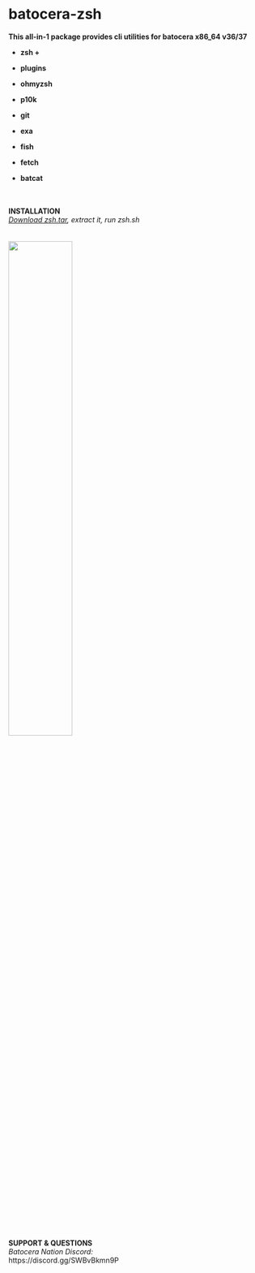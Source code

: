 # batocera-zsh
<b>This all-in-1 package provides cli utilities for batocera x86_64 v36/37 <br>

- zsh +
- plugins 
- ohmyzsh
- p10k 

- git 
- exa
- fish 
- fetch 
- batcat
<br>
<br>
<b>INSTALLATION</b> <br>
</b><i><a href=https://github.com/uureel/batocera-zsh/raw/main/zsh.tar>Download zsh.tar</a>, extract it, run zsh.sh</font></b></i><br>
<br>
<br>
<img src=https://github.com/uureel/batocera-zsh/assets/116395185/1b860b58-feb3-414b-8bd3-57a12bcc064d style="width: 50%; height: 50%;"></img>
<br>
<br>
<b>SUPPORT & QUESTIONS</b> <br> 
<i>Batocera Nation Discord:</i><br>
https://discord.gg/SWBvBkmn9P
